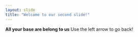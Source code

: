```yaml
---
layout: slide
title: "Welcome to our second slide!"
---
```

**All your base are belong to us**
Use the left arrow to go back!
